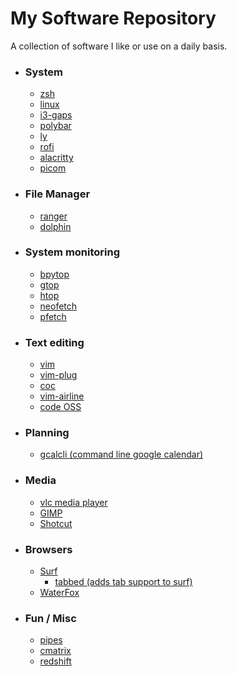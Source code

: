 # My Software Repository
A collection of software I like or use on a daily basis.

* ### System
	* [zsh](https://github.com/zsh-users/zsh)
	* [linux](https://github.com/torvalds/linux)
	* [i3-gaps](https://github.com/Airblader/i3)
	* [polybar](https://github.com/polybar/polybar)
	* [ly](https://github.com/nullgemm/ly)
	* [rofi](https://github.com/davatorium/rofi)
	* [alacritty](https://github.com/alacritty/alacritty)
	* [picom](https://github.com/yshui/picom)

* ### File Manager
	* [ranger](https://github.com/ranger/ranger)
	* [dolphin](https://github.com/KDE/dolphin)

* ### System monitoring
	* [bpytop](https://github.com/aristocratos/bpytop)
	* [gtop](https://github.com/aksakalli/gtop)
	* [htop](https://github.com/hishamhm/htop)
	* [neofetch](https://github.com/dylanaraps/neofetch)
	* [pfetch](https://github.com/dylanaraps/pfetch)

* ### Text editing
	* [vim](https://github.com/vim/vim)
	* [vim-plug](https://github.com/junegunn/vim-plug)
	* [coc](https://github.com/neoclide/coc.nvim)
	* [vim-airline](https://github.com/vim-airline/vim-airline)
	* [code OSS](https://github.com/microsoft/vscode)

* ### Planning
	* [gcalcli (command line google calendar)](https://github.com/insanum/gcalcli)

* ### Media
	* [vlc media player](https://github.com/videolan/vlc)
	* [GIMP](https://github.com/GNOME/gimp)
	* [Shotcut](https://github.com/mltframework/shotcut)

* ### Browsers
	* [Surf](https://surf.suckless.org/)
		* [tabbed (adds tab support to surf)](https://tools.suckless.org/tabbed/)
	* [WaterFox](https://github.com/MrAlex94/Waterfox)

* ### Fun / Misc
	* [pipes](https://github.com/pipeseroni/pipes.sh)
	* [cmatrix](https://github.com/abishekvashok/cmatrix)
	* [redshift](https://github.com/jonls/redshift)
